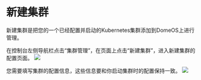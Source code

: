 # 新建集群

新建集群是把您的一个已经配置并启动的Kubernetes集群添加到DomeOS上进行管理。

在控制台左侧导航栏点击“集群管理”，在页面上点击“新建集群”，进入新建集群的配置页面。
![](http://881471b33d4f9.cdn.sohucs.com/q_mini/newproject6.jpg)

您需要填写集群的配置信息，这些信息要和你启动集群时的配置保持一致。
![](http://881471b33d4f9.cdn.sohucs.com/q_mini/newproject6.jpg)

